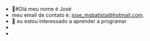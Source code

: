 - 👋#Olá meu nome é José
- meu email de contato é: jose_msbatista@hotmail.com.
- 👀 eu estou interessado a aprender a programar
- 
- 

<!---
JoseBatista28/JoseBatista28 is a ✨ special ✨ repository because its `README.md` (this file) appears on your GitHub profile.
You can click the Preview link to take a look at your changes.
--->
